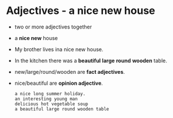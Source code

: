 # Adjectives - a nice new house

- two or more adjectives together
- a **nice new** house
- My brother lives ina nice new house.
- In the kitchen there was a **beautiful** **large** **round** **wooden** table.
- new/large/round/wooden are **fact adjectives**.
- nice/beautiful are **opinion adjective**.

  ```text
  a nice long summer holiday.
  an interesting young man
  delicious hot vegetable soup
  a beautiful large round wooden table
  ```
